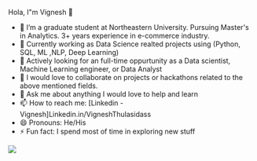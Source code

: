 Hola, I"m Vignesh 👋


- 🔭  I’m a graduate student at Northeastern University. Pursuing Master's in Analytics. 3+ years experience in e-commerce industry.
- 🌱 Currently working as Data Science realted projects using (Python, SQL, ML ,NLP, Deep Learning)
- 🤔 Actively looking for an full-time oppurtunity as a Data scientist, Machine Learning engineer, or Data Analyst
- 👯 I would love to collaborate on projects or hackathons related to the above mentioned fields.
- 💬 Ask me about anything I would love to help and learn
- 📫 How to reach me:  [Linkedin - Vignesh]Linkedin.in/VigneshThulasidass
- 😄 Pronouns: He/His
- ⚡ Fun fact: I spend most of time in exploring new stuff

<img src= "https://github-readme-stats.vercel.app/api?username=iampawan&&show_icons=true&title_color=ffffff&icon_color=bb2acf&text_color=daf7dc&bg_color=191919">
